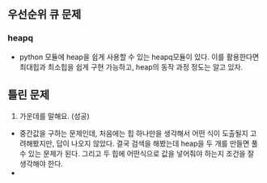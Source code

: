## 우선순위 큐 문제

### heapq
- python 모듈에 heap을 쉽게 사용할 수 있는 heapq모듈이 있다.
 이를 활용한다면 최대힙과 최소힙을 쉽게 구현 가능하고, heap의 동작 과정 정도는 알고 있자.

## 틀린 문제
1. 가운데를 말해요. (성공)
  - 중간값을 구하는 문제인데, 처음에는 힙 하나만을 생각해서 어떤 식이 도출될지 고려해봤지만, 답이 나오지 않았다.
  결국 검색을 해봤는데 heap을 두 개를 만들면 풀 수 있는 문제가 된다. 그리고 두 힙에 어떤식으로 값을 넣어줘야 하는지 조건을 잘 생각해야 한다.
  - 